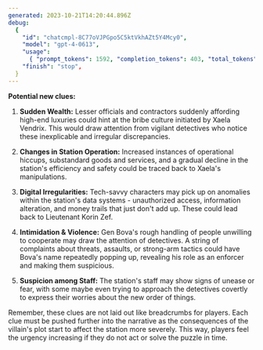 ```yaml
---
generated: 2023-10-21T14:20:44.896Z
debug:
  {
    "id": "chatcmpl-8C77oVJPGpo5C5ktVkhAZt5Y4Mcy0",
    "model": "gpt-4-0613",
    "usage":
      { "prompt_tokens": 1592, "completion_tokens": 403, "total_tokens": 1995 },
    "finish": "stop",
  }
---
```


**Potential new clues:**

1. **Sudden Wealth:** Lesser officials and contractors suddenly affording high-end luxuries could hint at the bribe culture initiated by Xaela Vendrix. This would draw attention from vigilant detectives who notice these inexplicable and irregular discrepancies.

2. **Changes in Station Operation:** Increased instances of operational hiccups, substandard goods and services, and a gradual decline in the station's efficiency and safety could be traced back to Xaela's manipulations.

3. **Digital Irregularities:** Tech-savvy characters may pick up on anomalies within the station's data systems - unauthorized access, information alteration, and money trails that just don't add up. These could lead back to Lieutenant Korin Zef.

4. **Intimidation & Violence:** Gen Bova's rough handling of people unwilling to cooperate may draw the attention of detectives. A string of complaints about threats, assaults, or strong-arm tactics could have Bova's name repeatedly popping up, revealing his role as an enforcer and making them suspicious.

5. **Suspicion among Staff:** The station's staff may show signs of unease or fear, with some maybe even trying to approach the detectives covertly to express their worries about the new order of things.

Remember, these clues are not laid out like breadcrumbs for players. Each clue must be pushed further into the narrative as the consequences of the villain's plot start to affect the station more severely. This way, players feel the urgency increasing if they do not act or solve the puzzle in time.
